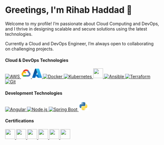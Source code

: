 
# Greetings, I'm Rihab Haddad 👋


Welcome to my profile! I’m passionate about Cloud Computing and DevOps, and I thrive in designing scalable and secure solutions using the latest technologies. 

Currently a Cloud and DevOps Engineer, I’m always open to collaborating on challenging projects.




#### Cloud & DevOps Technologies  

<a href="https://aws.amazon.com/documentation/" target="_blank">
  <img src="https://cdn.worldvectorlogo.com/logos/amazon-web-services-2.svg" alt="AWS" width="32" height="32" />
</a>
<a href="https://cloud.google.com/docs" target="_blank">
  <img src="https://raw.githubusercontent.com/devicons/devicon/master/icons/googlecloud/googlecloud-original.svg" alt="GCP" width="32" height="32" />
</a>
<a href="https://learn.microsoft.com/en-us/azure/" target="_blank">
  <img src="https://raw.githubusercontent.com/devicons/devicon/master/icons/azure/azure-original.svg" alt="Azure" width="32" height="32" />
</a>
<a href="https://www.docker.com/resources/what-container/" target="_blank">
  <img src="https://cdn.worldvectorlogo.com/logos/docker.svg" alt="Docker" width="32" height="32" />
</a>
<a href="https://kubernetes.io/docs/" target="_blank">
  <img src="https://upload.wikimedia.org/wikipedia/commons/3/39/Kubernetes_logo_without_workmark.svg" alt="Kubernetes" width="32" height="32" />
</a>
<a href="https://www.jenkins.io/doc/" target="_blank">
  <img src="https://upload.wikimedia.org/wikipedia/commons/thumb/e/e9/Jenkins_logo.svg/1483px-Jenkins_logo.svg.png" width="32" height="32" />
</a>
<a href="https://www.ansible.com/resources/webinars-training" target="_blank">
  <img src="https://cdn.worldvectorlogo.com/logos/ansible.svg" alt="Ansible" width="32" height="32" />
</a>
<a href="https://www.terraform.io/docs" target="_blank">
  <img src="https://cdn.worldvectorlogo.com/logos/terraform-enterprise.svg" alt="Terraform" width="32" height="32" />
</a>
<a href="https://git-scm.com/doc" target="_blank">
  <img src="https://cdn.worldvectorlogo.com/logos/git-icon.svg" alt="Git" width="32" height="32" />
</a>



#### Development Technologies  

<a href="https://angular.io/docs" target="_blank">
  <img src="https://cdn.worldvectorlogo.com/logos/angular-icon.svg" alt="Angular" width="32" height="32" />
</a>
<a href="https://nodejs.org/en/docs/" target="_blank">
  <img src="https://cdn.worldvectorlogo.com/logos/nodejs-icon.svg" alt="Node.js" width="32" height="32" />
</a>
<a href="https://spring.io/projects/spring-boot" target="_blank">
  <img src="https://cdn.worldvectorlogo.com/logos/spring-3.svg" alt="Spring Boot" width="32" height="32" />
</a>
<a href="https://www.python.org/doc/" target="_blank">
  <img src="https://raw.githubusercontent.com/devicons/devicon/master/icons/python/python-original.svg" alt="Python" width="32" height="32" />
</a>


#### Certifications

 <a href="https://www.credly.com/earner/earned/badge/62cf3f19-9cc9-4f62-882b-9b6bd5d80fd5" target="_blank"> <img src="https://images.credly.com/size/340x340/images/be8fcaeb-c769-4858-b567-ffaaa73ce8cf/image.png" width="32" height="32" /> </a> <a href="https://learn.microsoft.com/en-us/users/rihabhaddad-0634/credentials/certification/azure-administrator?tab=credentials-tab" target="_blank"> <img src="https://learn.microsoft.com/fr-fr/media/learn/certification/badges/microsoft-certified-associate-badge.svg" width="32" height="32" /> </a> <a href="https://www.credly.com/earner/earned/badge/7eb8711d-57c7-4445-8027-111adb289960" target="_blank"> <img src="https://images.credly.com/size/340x340/images/08096465-cbfc-4c3e-93e5-93c5aa61f23e/image.png" width="32" height="32" /> </a> <a href="https://www.credly.com/earner/earned/badge/5b5b62aa-fe1a-430e-a9c7-348df3f3171e" target="_blank"> <img src="https://images.credly.com/images/71c579e0-51fd-4247-b493-d2fa8167157a/image.png" width="32" height="32" /> </a> <a href="https://www.credly.com/earner/earned/badge/d4935cbf-ebc7-4faf-8a4b-7df7e6cf4365" target="_blank"> <img src="https://d1.awsstatic.com/certification/badges/AWS-Certified-Cloud-Practitioner_badge_150x150.17da917fbddc5383838d9f8209d2030c8d99f31e.png" width="32" height="32" /> </a> <a href="https://www.credly.com/earner/earned/badge/bded3df7-1726-4c8f-8150-b516eaf1585a" target="_blank"> <img src="https://blobaccountproduction.blob.core.windows.net/educationwebblobstorage/kicupcaijp0kyzvg9hm3cf4koq78?sp=r&sv=2018-11-09&se=2025-01-22T13%3A26%3A57Z&rscd=inline%3B+filename%3D%22GitHub+Foundations+Badge.png%22%3B+filename*%3DUTF-8%27%27GitHub%2520Foundations%2520Badge.png&rsct=image%2Fpng&sr=b&sig=fXYncwmv%2FGWGeGtRJGp6%2BebMmykPuPPjC4EUv8yVVSI%3D" width="32" height="32" /> </a>
